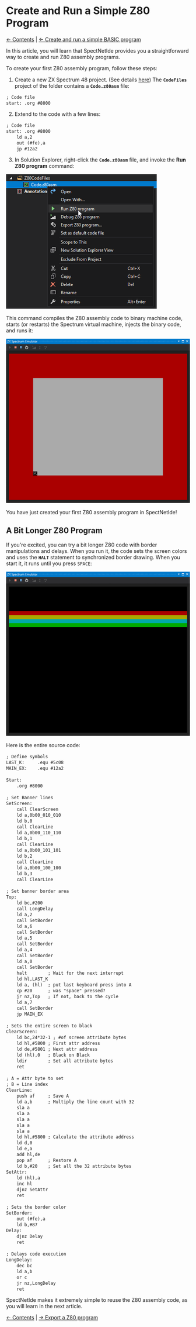 # Create and Run a Simple Z80 Program

[&larr; Contents](../Index) | [&larr; Create and run a simple BASIC program](./CreateSimpleBasicProgram)

In this article, you will learn that SpectNetIde provides you a straightforward way to
create and run Z80 assembly programs.

To create your first Z80 assembly program, follow these steps:

1. Create a new ZX Spectrum 48 project. (See details [here](../GettingStarted/CreateFirstZxSpectrumProject))
The __`CodeFiles `__ project of the folder contains a __`Code.z80asm`__ file:

```
; Code file
start: .org #8000
```

2. Extend to the code with a few lines:

```
; Code file
start: .org #8000
    ld a,2
    out (#fe),a
    jp #12a2
```

3. In Solution Explorer, right-click the __`Code.z80asm`__ file, and invoke the __Run Z80 program__ command:

![Context menu](./Figures/RunZ80ProgramInContextMenu.png)


This command compiles the Z80 assembly code to binary machine code, starts (or restarts) the Spectrum virtual machine,
injects the binary code, and runs it:

![Z80 border program](./Figures/Z80BorderProgramRuns.png)

You have just created your first Z80 assembly program in SpectNetIde!

## A Bit Longer Z80 Program

If you're excited, you can try a bit longer Z80 code with border manipulations and delays. When you
run it, the code sets the screen colors and uses the __`HALT`__ statement to synchronized border
drawing. When you start it, it runs until you press `SPACE`:

![Z80 banner](./Figures/Z80BannerRuns.png)

Here is the entire source code:

```
; Define symbols
LAST_K:		.equ #5c08
MAIN_EX:	.equ #12a2

Start:
	.org #8000

; Set Banner lines
SetScreen:
    call ClearScreen
    ld a,0b00_010_010
    ld b,0
    call ClearLine
    ld a,0b00_110_110
    ld b,1
    call ClearLine
    ld a,0b00_101_101
    ld b,2
    call ClearLine
    ld a,0b00_100_100
    ld b,3
    call ClearLine

; Set banner border area
Top:
    ld bc,#200
    call LongDelay
    ld a,2
    call SetBorder
    ld a,6
    call SetBorder
    ld a,5
    call SetBorder
    ld a,4
    call SetBorder
    ld a,0
    call SetBorder
    halt        ; Wait for the next interrupt
    ld hl,LAST_K
    ld a, (hl)	; put last keyboard press into A
    cp #20		; was "space" pressed?
    jr nz,Top	; If not, back to the cycle
    ld a,7
    call SetBorder
    jp MAIN_EX

; Sets the entire screen to black
ClearScreen:
    ld bc,24*32-1 ; #of screen attribute bytes
    ld hl,#5800 ; First attr address
    ld de,#5801 ; Next attr address
    ld (hl),0   ; Black on Black
    ldir        ; Set all attribute bytes
    ret

; A = Attr byte to set
; B = Line index
ClearLine:
    push af     ; Save A
    ld a,b      ; Multiply the line count with 32
    sla a
    sla a
    sla a
    sla a
    sla a
    ld hl,#5800 ; Calculate the attribute address
    ld d,0
    ld e,a
    add hl,de
    pop af      ; Restore A
    ld b,#20    ; Set all the 32 attribute bytes
SetAttr:
    ld (hl),a
    inc hl
    djnz SetAttr
    ret

; Sets the border color
SetBorder:
    out (#fe),a
    ld b,#87
Delay:
    djnz Delay
    ret

; Delays code execution
LongDelay:
    dec bc
    ld a,b
    or c
    jr nz,LongDelay
    ret
```

SpectNetIde makes it extremely simple to reuse the Z80 assembly code, as you
will learn in the next article.

[&larr; Contents](../Index) | [&rarr; Export a Z80 program](./ExportZ80Program)
